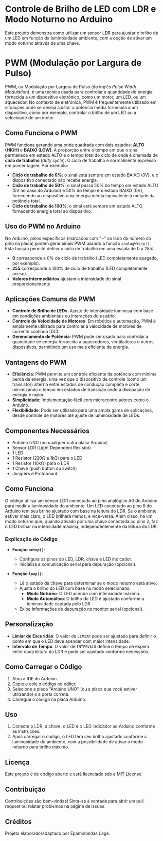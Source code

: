 # Controle de Brilho de LED com LDR e Modo Noturno no Arduino

Este projeto demonstra como utilizar um sensor LDR para ajustar o brilho de um LED em função da luminosidade ambiente, com a opção de ativar um modo noturno através de uma chave.

# PWM (Modulação por Largura de Pulso)

PWM, ou Modulação por Largura de Pulso (do inglês *Pulse Width Modulation*), é uma técnica usada para controlar a quantidade de energia fornecida a um dispositivo eletrônico, como um motor, um LED, ou um aquecedor. No contexto de eletrônica, PWM é frequentemente utilizado em situações onde se deseja ajustar a potência média fornecida a um dispositivo, como por exemplo, controlar o brilho de um LED ou a velocidade de um motor.

## Como Funciona o PWM

PWM funciona gerando uma onda quadrada com dois estados: **ALTO (HIGH)** e **BAIXO (LOW)**. A proporção entre o tempo em que o sinal permanece em estado ALTO e o tempo total do ciclo de onda é chamada de **ciclo de trabalho** (*duty cycle*). O ciclo de trabalho é normalmente expresso em porcentagem. Por exemplo:

- **Ciclo de trabalho de 0%**: o sinal está sempre em estado BAIXO (0V), e o dispositivo conectado não recebe energia.
- **Ciclo de trabalho de 50%**: o sinal passa 50% do tempo em estado ALTO (5V no caso do Arduino) e 50% do tempo em estado BAIXO (0V), fornecendo ao dispositivo uma energia média equivalente à metade da potência total.
- **Ciclo de trabalho de 100%**: o sinal está sempre em estado ALTO, fornecendo energia total ao dispositivo.

## Uso do PWM no Arduino

No Arduino, pinos específicos (marcados com "~" ao lado do número do pino na placa) podem gerar sinais PWM usando a função `analogWrite()`. Esta função permite definir o ciclo de trabalho em uma escala de 0 a 255:

- **0** corresponde a 0% de ciclo de trabalho (LED completamente apagado, por exemplo).
- **255** corresponde a 100% de ciclo de trabalho (LED completamente aceso).
- **Valores intermediários** ajustam a intensidade do sinal proporcionalmente.

## Aplicações Comuns do PWM

- **Controle de Brilho de LEDs**: Ajuste de intensidade luminosa com base em condições ambientais ou interações do usuário.
- **Controle de Velocidade de Motores**: Em robótica e automação, PWM é amplamente utilizado para controlar a velocidade de motores de corrente contínua (DC).
- **Gerenciamento de Potência**: PWM pode ser usado para controlar a quantidade de energia fornecida a aquecedores, ventiladores e outros dispositivos, permitindo um uso mais eficiente da energia.

## Vantagens do PWM

- **Eficiência**: PWM permite um controle eficiente da potência com mínima perda de energia, uma vez que o dispositivo de controle (como um transistor) alterna entre estados de condução completa e corte, minimizando o tempo em estados de transição onde a dissipação de energia é maior.
- **Simplicidade**: Implementação fácil com microcontroladores como o Arduino.
- **Flexibilidade**: Pode ser utilizado para uma ampla gama de aplicações, desde controle de motores até ajuste de luminosidade de LEDs.

## Componentes Necessários

- Arduino UNO (ou qualquer outra placa Arduino)
- Sensor LDR (Light Dependent Resistor)
- 1 LED
- 1 Resistor (220Ω a 1kΩ) para o LED
- 1 Resistor (10kΩ) para o LDR
- 1 Chave (push button ou switch)
- Jumpers e Protoboard

## Como Funciona

O código utiliza um sensor LDR conectado ao pino analógico A0 do Arduino para medir a luminosidade do ambiente. Um LED conectado ao pino 9 do Arduino tem seu brilho ajustado com base na leitura do LDR. Se o ambiente estiver mais claro, o LED brilhará menos, e vice-versa. Além disso, há um modo noturno que, quando ativado por uma chave conectada ao pino 2, faz o LED brilhar na intensidade máxima, independentemente da leitura do LDR.

### Explicação do Código

- **Função `setup()`**:
  - Configura os pinos do LED, LDR, chave e LED indicador.
  - Inicializa a comunicação serial para depuração (opcional).

- **Função `loop()`**:
  - Lê o estado da chave para determinar se o modo noturno está ativo.
  - Ajusta o brilho do LED com base no modo selecionado:
    - **Modo Noturno**: O LED acende com intensidade máxima.
    - **Modo Automático**: O brilho do LED é ajustado conforme a luminosidade captada pelo LDR.
  - Exibe informações de depuração no monitor serial (opcional).

## Personalização

- **Limiar de Escuridão**: O valor de `LIMIAR` pode ser ajustado para definir o ponto em que o LED deve acender com maior intensidade.
- **Intervalo de Tempo**: O valor de `INTERVALO` define o tempo de espera entre cada leitura do LDR e pode ser ajustado conforme necessário.

## Como Carregar o Código

1. Abra a IDE do Arduino.
2. Copie e cole o código no editor.
3. Selecione a placa "Arduino UNO" (ou a placa que você estiver utilizando) e a porta correta.
4. Carregue o código na placa Arduino.

## Uso

1. Conecte o LDR, a chave, o LED e o LED indicador ao Arduino conforme as instruções.
2. Após carregar o código, o LED terá seu brilho ajustado conforme a luminosidade do ambiente, com a possibilidade de ativar o modo noturno para brilho máximo.

## Licença

Este projeto é de código aberto e está licenciado sob a [MIT License](LICENSE).

## Contribuição

Contribuições são bem-vindas! Sinta-se à vontade para abrir um pull request ou relatar problemas na página de issues.

## Créditos

Projeto elaborado/adaptado por Epaminondas Lage.
